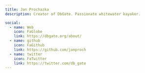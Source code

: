 ```yaml
---
title: Jan Prochazka
description: Creator of DbGate. Passionate whitewater kayaker.

social:
  - name: Web
    icon: FaGlobe
    link: https://dbgate.org/about/
  - name: github
    icon: FaGithub
    link: https://github.com/janproch
  - name: twitter
    icon: FaTwitter
    link: https://twitter.com/db_gate
---
```

